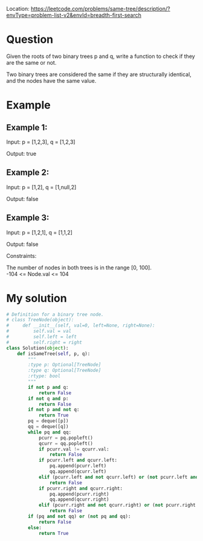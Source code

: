 Location: https://leetcode.com/problems/same-tree/description/?envType=problem-list-v2&envId=breadth-first-search
# Question
Given the roots of two binary trees p and q, write a function to check if they are the same or not.

Two binary trees are considered the same if they are structurally identical, and the nodes have the same value.
 
# Example

## Example 1:

Input: p = [1,2,3], q = [1,2,3]

Output: true

## Example 2:

Input: p = [1,2], q = [1,null,2]

Output: false

## Example 3:

Input: p = [1,2,1], q = [1,1,2]

Output: false
 

Constraints:

The number of nodes in both trees is in the range [0, 100].\
-104 <= Node.val <= 104
 

# My solution 
```python
# Definition for a binary tree node.
# class TreeNode(object):
#     def __init__(self, val=0, left=None, right=None):
#         self.val = val
#         self.left = left
#         self.right = right
class Solution(object):
    def isSameTree(self, p, q):
        """
        :type p: Optional[TreeNode]
        :type q: Optional[TreeNode]
        :rtype: bool
        """
        if not p and q:
            return False
        if not q and p:
            return False
        if not p and not q:
            return True
        pq = deque([p])
        qq = deque([q])
        while pq and qq:
            pcurr = pq.popleft()
            qcurr = qq.popleft()
            if pcurr.val != qcurr.val:
                return False
            if pcurr.left and qcurr.left:
                pq.append(pcurr.left)
                qq.append(qcurr.left)
            elif (pcurr.left and not qcurr.left) or (not pcurr.left and qcurr.left):
                return False
            if pcurr.right and qcurr.right:
                pq.append(pcurr.right)
                qq.append(qcurr.right)
            elif (pcurr.right and not qcurr.right) or (not pcurr.right and qcurr.right):
                return False
        if (pq and not qq) or (not pq and qq):
            return False
        else:
            return True

```
